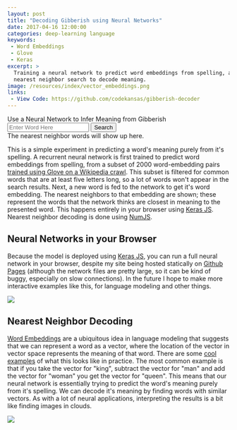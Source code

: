 ```yaml
---
layout: post
title: "Decoding Gibberish using Neural Networks"
date: 2017-04-16 12:00:00
categories: deep-learning language
keywords:
 - Word Embeddings
 - Glove
 - Keras
excerpt: >
  Training a neural network to predict word embeddings from spelling, and using
  nearest neighbor search to decode meaning.
image: /resources/index/vector_embeddings.png
links:
 - View Code: https://github.com/codekansas/gibberish-decoder
---
```


<div class="ui segments">
<div class="ui secondary header segment">
Use a Neural Network to Infer Meaning from Gibberish
</div>
<div class="ui segment">
<div class="ui fluid action icon input">
<input type="text" placeholder="Enter Word Here" id="word">
<button class="ui button" id="search-button">Search</button>
</div>
</div>
<div class="ui segment" id="word-display">
The nearest neighbor words will show up here.
</div>
</div>

This is a simple experiment in predicting a word's meaning purely from it's spelling. A recurrent neural network is first trained to predict word embeddings from spelling, from a subset of 2000 word-embedding pairs [trained using Glove on a Wikipedia crawl](https://nlp.stanford.edu/projects/glove/). This subset is filtered for common words that are at least five letters long, so a lot of words won't appear in the search results. Next, a new word is fed to the network to get it's word embedding. The nearest neighbors to that embedding are shown; these represent the words that the network thinks are closest in meaning to the presented word. This happens entirely in your browser using <a href="https://github.com/transcranial/keras-js">Keras JS</a>. Nearest neighbor decoding is done using [NumJS](https://github.com/nicolaspanel/numjs).

## Neural Networks in your Browser

Because the model is deployed using <a href="https://github.com/transcranial/keras-js">Keras JS</a>, you can run a full neural network in your browser, despite my site being hosted statically on [Github Pages](https://pages.github.com/) (although the network files are pretty large, so it can be kind of buggy, especially on slow connections). In the future I hope to make more interactive examples like this, for language modeling and other things.

<div class="ui basic center aligned segment">
<div class="ui large image">
<img src="/resources/gibberish/encoder_network.png">
</div>
</div>

## Nearest Neighbor Decoding

[Word Embeddings](https://en.wikipedia.org/wiki/Word_embedding) are a ubiquitous idea in language modeling that suggests that we can represent a word as a vector, where the location of the vector in vector space represents the meaning of that word. There are some [cool examples](https://www.quora.com/What-are-some-interesting-Word2Vec-results) of what this looks like in practice. The most common example is that if you take the vector for "king", subtract the vector for "man" and add the vector for "woman" you get the vector for "queen". This means that our neural network is essentially trying to predict the word's meaning purely from it's spelling. We can decode it's meaning by finding words with similar vectors. As with a lot of neural applications, interpreting the results is a bit like finding images in clouds.

<div class="ui basic center aligned segment">
<div class="ui large image">
<img src="/resources/gibberish/vector_embeddings.png">
</div>
</div>

<script type="text/javascript" src="{{ "/resources/demos/keras.js" | prepend: site.baseurl }}" ></script>
<script type="text/javascript" src="{{ "/resources/demos/math.min.js" | prepend: site.baseurl }}" ></script>

<script>
function encode(inputString) {
    var arr = [];
    for (var i = 0; i < 30; i++) {
        if (i > inputString.length) {
            arr.push(0);
        } else {
            var v = inputString.charCodeAt(i);
            if (isNaN(v) || v < 97 || v > 122) {
                arr.push(0);
            } else {
                arr.push(v - 96);
            }
        }
    }
    return new Float32Array(arr);
}

// Writes words to the console.
function writeWords(toWhat, words) {
    var html = ['<div class="ui small header">Nearest Neighbors to "' + toWhat + '":</div>'];
    html.push('<div class="ui ordered list">');
    for (var i = 0; i < words.length; i++) {
        html.push('<div class="item">' + words[i] + '</div>');
    }
    html.push('</div>');
    $("#word-display").html(html.join(''));
}

// Loads the embeddings file.
function loadEmbeddings() {
    return new Promise(function (resolve, reject) {
        var xhr = new XMLHttpRequest();
        xhr.responseType = 'arraybuffer';
        xhr.open('GET', '{{ "/resources/gibberish/embeddings.buf" | prepend: site.baseurl }}', true);
        xhr.onload = function() {
            if (this.status >= 200 && this.status < 300) {
                resolve(new Float32Array(this.response));
            } else {
                reject({
                    status: this.status,
                    statusText: xhr.statusText
                });
            }
        }
        xhr.send();
    });
}
const embeddings = loadEmbeddings();

// Loads the words file.
function loadWords() {
    return new Promise(function (resolve, reject) {
        var xhr = new XMLHttpRequest();
        xhr.responseType = 'text';
        xhr.open('GET', '{{ "/resources/gibberish/words.txt" | prepend: site.baseurl }}', true);
        xhr.onload = function() {
            if (this.status >= 200 && this.status < 300) {
                resolve(this.response.split(','));
            } else {
                reject({
                    status: this.status,
                    statusText: xhr.statusText
                });
            }
        }
        xhr.send();
    });
}
const words = loadWords();

// Loads the model.
const model = new KerasJS.Model({
    filepaths: {
        model: '{{ "/resources/gibberish/model.json" | prepend: site.baseurl }}',
        weights: '{{ "/resources/gibberish/model_weights.buf" | prepend: site.baseurl }}',
        metadata: '{{ "/resources/gibberish/model_metadata.json" | prepend: site.baseurl }}'
    },
    gpu: true
});

var data;

// Sets up button actions once everything is loaded.
Promise.all([embeddings, model, words, $(document)]).then(values => {
    var embeddings = values[0], model = values[1], words = values[2];

    function process() {
        var word = $("#word").val();
        if (word) {
            const inputData = {
                'input': encode(word)
            }
            model.predict(inputData).then(result => {
                var vec = Array.prototype.slice.call(result.output), sims = [];

                // Calculates most similar.
                for (var i = 0; i < 2000; i++) {
                    var sarr = Array.prototype.slice.call(embeddings.subarray(i * 50, (i + 1) * 50));
                    var sim = math.multiply(vec, sarr);
                    sims.push(sim);
                }

                // Sorts words together in order of descending similarity.
                var list = [];
                for (var j = 0; j < sims.length; j++) {
                    list.push({'word': words[j], 'sim': sims[j]});
                }
                list.sort(function (a, b) {
                    return ((a.sim < b.sim) ? 1 : (a.sim == b.sim) ? 0 : -1);
                });

                // Gets most similar.
                var most_similar = [];
                for (var k = 0; k < 10; k++) {
                    most_similar.push(list[k].word);
                }

                writeWords(word, most_similar);
            });
        }
    }

    // Runs when the button is clicked.
    $("#search-button").click(process);

    // Runs when just pressing enter.
    $("#word").keypress(e => {
        if (e.which == 13) {
            process();
        }
    });
})
</script>
